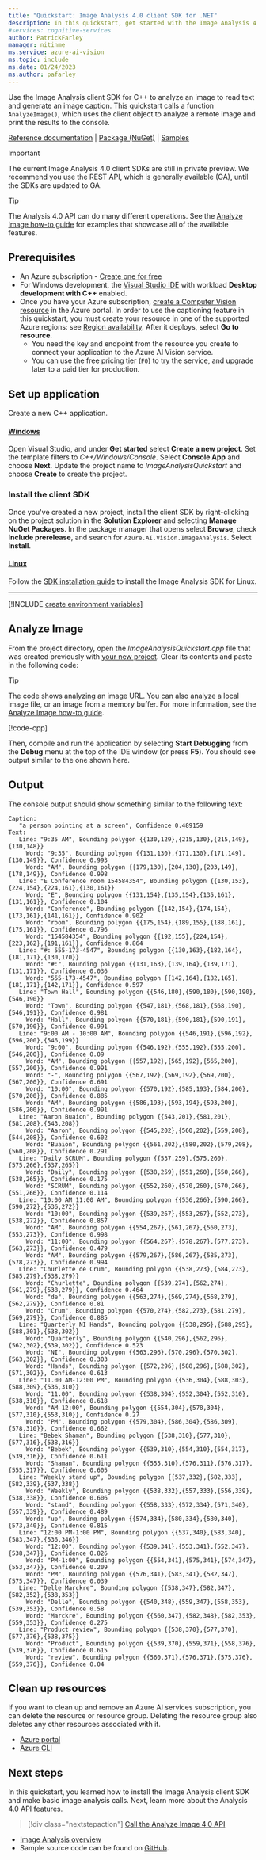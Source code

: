 ```yaml
---
title: "Quickstart: Image Analysis 4.0 client SDK for .NET"
description: In this quickstart, get started with the Image Analysis 4.0 client SDK for .NET.
#services: cognitive-services
author: PatrickFarley
manager: nitinme
ms.service: azure-ai-vision
ms.topic: include
ms.date: 01/24/2023
ms.author: pafarley
---
```

 
<a name="HOLTop"></a>

Use the Image Analysis client SDK for C++ to analyze an image to read text and generate an image caption. This quickstart calls a function `AnalyzeImage()`, which uses the client object to analyze a remote image and print the results to the console.

[Reference documentation](/cpp/cognitive-services/vision) | [Package (NuGet)](https://www.nuget.org/packages/Azure.AI.Vision.ImageAnalysis) | [Samples](https://github.com/Azure-Samples/azure-ai-vision-sdk/tree/main/samples/cpp/image-analysis)

> [!IMPORTANT]
> The current Image Analysis 4.0 client SDKs are still in private preview. We recommend you use the REST API, which is generally available (GA), until the SDKs are updated to GA.

> [!TIP]
> The Analysis 4.0 API can do many different operations. See the [Analyze Image how-to guide](../../how-to/call-analyze-image-40.md) for examples that showcase all of the available features.

## Prerequisites

* An Azure subscription - [Create one for free](https://azure.microsoft.com/free/cognitive-services/)
* For Windows development, the [Visual Studio IDE](https://visualstudio.microsoft.com/vs/) with workload **Desktop development with C++** enabled.
* Once you have your Azure subscription, <a href="https://portal.azure.com/#create/Microsoft.CognitiveServicesComputerVision"  title="create a Computer Vision resource"  target="_blank">create a Computer Vision resource</a> in the Azure portal. In order to use the captioning feature in this quickstart, you must create your resource in one of the supported Azure regions: see [Region availability](./../../overview-image-analysis.md#region-availability). After it deploys, select **Go to resource**.
    * You need the key and endpoint from the resource you create to connect your application to the Azure AI Vision service. 
    * You can use the free pricing tier (`F0`) to try the service, and upgrade later to a paid tier for production.



## Set up application

Create a new C++ application.

#### [Windows](#tab/windows)

Open Visual Studio, and under **Get started** select **Create a new project**. Set the template filters to _C++/Windows/Console_. Select **Console App** and choose **Next**. Update the project name to _ImageAnalysisQuickstart_ and choose **Create** to create the project.

### Install the client SDK 

Once you've created a new project, install the client SDK by right-clicking on the project solution in the **Solution Explorer** and selecting **Manage NuGet Packages**. In the package manager that opens select **Browse**, check **Include prerelease**, and search for `Azure.AI.Vision.ImageAnalysis`. Select **Install**.

#### [Linux](#tab/linux)

Follow the [SDK installation guide](../../sdk/install-sdk.md?pivots=programming-language-csharp) to install the Image Analysis SDK for Linux.

---

[!INCLUDE [create environment variables](../environment-variables.md)]

## Analyze Image

From the project directory, open the _ImageAnalysisQuickstart.cpp_ file that was created previously with [your new project](#set-up-application). Clear its contents and paste in the following code:

> [!TIP]
> The code shows analyzing an image URL. You can also analyze a local image file, or an image from a memory buffer. For more information, see the [Analyze Image how-to guide](../../how-to/call-analyze-image-40.md).

[!code-cpp[](~/azure-ai-vision-sdk/docs/learn.microsoft.com/cpp/image-analysis/quick-start/quick-start.cpp?name=snippet_single)]


Then, compile and run the application by selecting **Start Debugging** from the **Debug** menu at the top of the IDE window (or press **F5**). You should see output similar to the one shown here.



## Output

The console output should show something similar to the following text:

```console
Caption:
   "a person pointing at a screen", Confidence 0.489159
Text:
   Line: "9:35 AM", Bounding polygon {{130,129},{215,130},{215,149},{130,148}}
     Word: "9:35", Bounding polygon {{131,130},{171,130},{171,149},{130,149}}, Confidence 0.993
     Word: "AM", Bounding polygon {{179,130},{204,130},{203,149},{178,149}}, Confidence 0.998
   Line: "E Conference room 154584354", Bounding polygon {{130,153},{224,154},{224,161},{130,161}}
     Word: "E", Bounding polygon {{131,154},{135,154},{135,161},{131,161}}, Confidence 0.104
     Word: "Conference", Bounding polygon {{142,154},{174,154},{173,161},{141,161}}, Confidence 0.902
     Word: "room", Bounding polygon {{175,154},{189,155},{188,161},{175,161}}, Confidence 0.796
     Word: "154584354", Bounding polygon {{192,155},{224,154},{223,162},{191,161}}, Confidence 0.864
   Line: "#: 555-173-4547", Bounding polygon {{130,163},{182,164},{181,171},{130,170}}
     Word: "#:", Bounding polygon {{131,163},{139,164},{139,171},{131,171}}, Confidence 0.036
     Word: "555-173-4547", Bounding polygon {{142,164},{182,165},{181,171},{142,171}}, Confidence 0.597
   Line: "Town Hall", Bounding polygon {{546,180},{590,180},{590,190},{546,190}}
     Word: "Town", Bounding polygon {{547,181},{568,181},{568,190},{546,191}}, Confidence 0.981
     Word: "Hall", Bounding polygon {{570,181},{590,181},{590,191},{570,190}}, Confidence 0.991
   Line: "9:00 AM - 10:00 AM", Bounding polygon {{546,191},{596,192},{596,200},{546,199}}
     Word: "9:00", Bounding polygon {{546,192},{555,192},{555,200},{546,200}}, Confidence 0.09
     Word: "AM", Bounding polygon {{557,192},{565,192},{565,200},{557,200}}, Confidence 0.991
     Word: "-", Bounding polygon {{567,192},{569,192},{569,200},{567,200}}, Confidence 0.691
     Word: "10:00", Bounding polygon {{570,192},{585,193},{584,200},{570,200}}, Confidence 0.885
     Word: "AM", Bounding polygon {{586,193},{593,194},{593,200},{586,200}}, Confidence 0.991
   Line: "Aaron Buaion", Bounding polygon {{543,201},{581,201},{581,208},{543,208}}
     Word: "Aaron", Bounding polygon {{545,202},{560,202},{559,208},{544,208}}, Confidence 0.602
     Word: "Buaion", Bounding polygon {{561,202},{580,202},{579,208},{560,208}}, Confidence 0.291
   Line: "Daily SCRUM", Bounding polygon {{537,259},{575,260},{575,266},{537,265}}
     Word: "Daily", Bounding polygon {{538,259},{551,260},{550,266},{538,265}}, Confidence 0.175
     Word: "SCRUM", Bounding polygon {{552,260},{570,260},{570,266},{551,266}}, Confidence 0.114
   Line: "10:00 AM 11:00 AM", Bounding polygon {{536,266},{590,266},{590,272},{536,272}}
     Word: "10:00", Bounding polygon {{539,267},{553,267},{552,273},{538,272}}, Confidence 0.857
     Word: "AM", Bounding polygon {{554,267},{561,267},{560,273},{553,273}}, Confidence 0.998
     Word: "11:00", Bounding polygon {{564,267},{578,267},{577,273},{563,273}}, Confidence 0.479
     Word: "AM", Bounding polygon {{579,267},{586,267},{585,273},{578,273}}, Confidence 0.994
   Line: "Churlette de Crum", Bounding polygon {{538,273},{584,273},{585,279},{538,279}}
     Word: "Churlette", Bounding polygon {{539,274},{562,274},{561,279},{538,279}}, Confidence 0.464
     Word: "de", Bounding polygon {{563,274},{569,274},{568,279},{562,279}}, Confidence 0.81
     Word: "Crum", Bounding polygon {{570,274},{582,273},{581,279},{569,279}}, Confidence 0.885
   Line: "Quarterly NI Hands", Bounding polygon {{538,295},{588,295},{588,301},{538,302}}
     Word: "Quarterly", Bounding polygon {{540,296},{562,296},{562,302},{539,302}}, Confidence 0.523
     Word: "NI", Bounding polygon {{563,296},{570,296},{570,302},{563,302}}, Confidence 0.303
     Word: "Hands", Bounding polygon {{572,296},{588,296},{588,302},{571,302}}, Confidence 0.613
   Line: "11.00 AM-12:00 PM", Bounding polygon {{536,304},{588,303},{588,309},{536,310}}
     Word: "11.00", Bounding polygon {{538,304},{552,304},{552,310},{538,310}}, Confidence 0.618
     Word: "AM-12:00", Bounding polygon {{554,304},{578,304},{577,310},{553,310}}, Confidence 0.27
     Word: "PM", Bounding polygon {{579,304},{586,304},{586,309},{578,310}}, Confidence 0.662
   Line: "Bebek Shaman", Bounding polygon {{538,310},{577,310},{577,316},{538,316}}
     Word: "Bebek", Bounding polygon {{539,310},{554,310},{554,317},{539,316}}, Confidence 0.611
     Word: "Shaman", Bounding polygon {{555,310},{576,311},{576,317},{555,317}}, Confidence 0.605
   Line: "Weekly stand up", Bounding polygon {{537,332},{582,333},{582,339},{537,338}}
     Word: "Weekly", Bounding polygon {{538,332},{557,333},{556,339},{538,338}}, Confidence 0.606
     Word: "stand", Bounding polygon {{558,333},{572,334},{571,340},{557,339}}, Confidence 0.489
     Word: "up", Bounding polygon {{574,334},{580,334},{580,340},{573,340}}, Confidence 0.815
   Line: "12:00 PM-1:00 PM", Bounding polygon {{537,340},{583,340},{583,347},{536,346}}
     Word: "12:00", Bounding polygon {{539,341},{553,341},{552,347},{538,347}}, Confidence 0.826
     Word: "PM-1:00", Bounding polygon {{554,341},{575,341},{574,347},{553,347}}, Confidence 0.209
     Word: "PM", Bounding polygon {{576,341},{583,341},{582,347},{575,347}}, Confidence 0.039
   Line: "Delle Marckre", Bounding polygon {{538,347},{582,347},{582,352},{538,353}}
     Word: "Delle", Bounding polygon {{540,348},{559,347},{558,353},{539,353}}, Confidence 0.58
     Word: "Marckre", Bounding polygon {{560,347},{582,348},{582,353},{559,353}}, Confidence 0.275
   Line: "Product review", Bounding polygon {{538,370},{577,370},{577,376},{538,375}}
     Word: "Product", Bounding polygon {{539,370},{559,371},{558,376},{539,376}}, Confidence 0.615
     Word: "review", Bounding polygon {{560,371},{576,371},{575,376},{559,376}}, Confidence 0.04
```

## Clean up resources

If you want to clean up and remove an Azure AI services subscription, you can delete the resource or resource group. Deleting the resource group also deletes any other resources associated with it.

* [Azure portal](../../../multi-service-resource.md?pivots=azportal#clean-up-resources)
* [Azure CLI](../../../multi-service-resource.md?pivots=azcli#clean-up-resources)

## Next steps

In this quickstart, you learned how to install the Image Analysis client SDK and make basic image analysis calls. Next, learn more about the Analysis 4.0 API features.


> [!div class="nextstepaction"]
>[Call the Analyze Image 4.0 API](../../how-to/call-analyze-image-40.md)

* [Image Analysis overview](../../overview-image-analysis.md)
* Sample source code can be found on [GitHub](https://github.com/Azure-Samples/azure-ai-vision-sdk).
